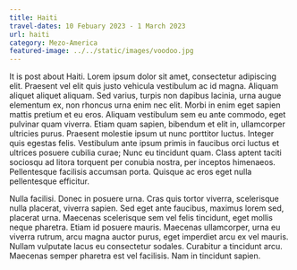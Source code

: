 ```yaml
---
title: Haiti
travel-dates: 10 Febuary 2023 - 1 March 2023
url: haiti
category: Mezo-America
featured-image: ../../static/images/voodoo.jpg
---
```

It is post about Haiti. Lorem ipsum dolor sit amet, consectetur adipiscing elit. Praesent vel elit quis justo vehicula vestibulum ac id magna. Aliquam aliquet aliquet aliquam. Sed varius, turpis non dapibus lacinia, urna augue elementum ex, non rhoncus urna enim nec elit. Morbi in enim eget sapien mattis pretium et eu eros. Aliquam vestibulum sem eu ante commodo, eget pulvinar quam viverra. Etiam quam sapien, bibendum et elit in, ullamcorper ultricies purus. Praesent molestie ipsum ut nunc porttitor luctus. Integer quis egestas felis. Vestibulum ante ipsum primis in faucibus orci luctus et ultrices posuere cubilia curae; Nunc eu tincidunt quam. Class aptent taciti sociosqu ad litora torquent per conubia nostra, per inceptos himenaeos. Pellentesque facilisis accumsan porta. Quisque ac eros eget nulla pellentesque efficitur.

Nulla facilisi. Donec in posuere urna. Cras quis tortor viverra, scelerisque nulla placerat, viverra sapien. Sed eget ante faucibus, maximus lorem sed, placerat urna. Maecenas scelerisque sem vel felis tincidunt, eget mollis neque pharetra. Etiam id posuere mauris. Maecenas ullamcorper, urna eu viverra rutrum, arcu magna auctor purus, eget imperdiet arcu ex vel mauris. Nullam vulputate lacus eu consectetur sodales. Curabitur a tincidunt arcu. Maecenas semper pharetra est vel facilisis. Nam in tincidunt sapien.
